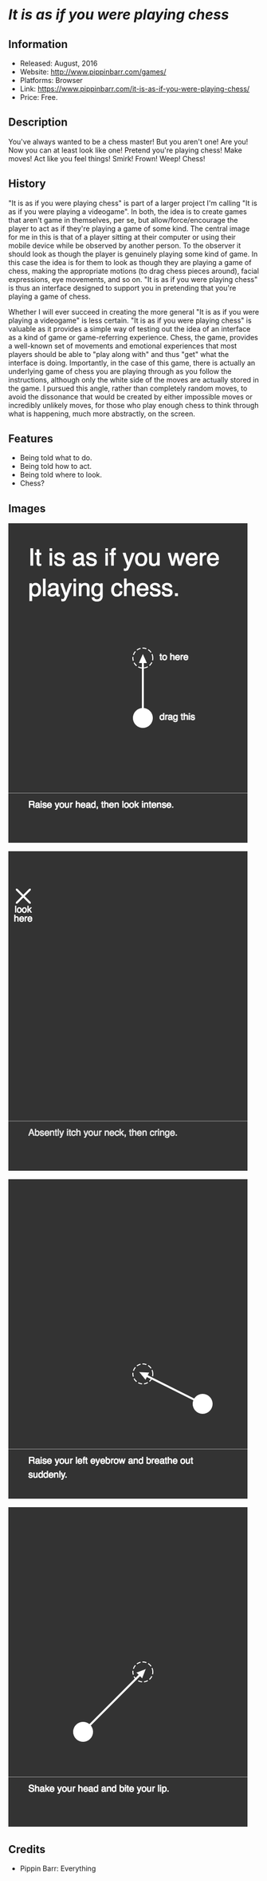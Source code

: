 # *It is as if you were playing chess*

## Information
* Released: August, 2016
* Website: http://www.pippinbarr.com/games/
* Platforms: Browser
* Link: https://www.pippinbarr.com/it-is-as-if-you-were-playing-chess/
* Price: Free.

## Description
You've always wanted to be a chess master! But you aren't one! Are you!
Now you can at least look like one! Pretend you're playing chess! Make moves!
Act like you feel things! Smirk! Frown! Weep! Chess!

## History
"It is as if you were playing chess" is part of a larger project I'm calling
"It is as if you were playing a videogame". In both, the idea is to create
games that aren't game in themselves, per se, but allow/force/encourage the
player to act as if they're playing a game of some kind. The central image
for me in this is that of a player sitting at their computer or using their
mobile device while be observed by another person. To the observer it should
look as though the player is genuinely playing some kind of game. In this case
the idea is for them to look as though they are playing a game of chess,
making the appropriate motions (to drag chess pieces around), facial expressions,
eye movements, and so on. "It is as if you were playing chess" is thus an
interface designed to support you in pretending that you're playing a game of
chess.

Whether I will ever succeed in creating the more general "It is as if you were
playing a videogame" is less certain. "It is as if you were playing chess" is
valuable as it provides a simple way of testing out the idea of an interface
as a kind of game or game-referring experience. Chess, the game, provides
a well-known set of movements and emotional experiences that most players
should be able to "play along with" and thus "get" what the interface is doing.
Importantly, in the case of this game, there is actually an underlying game
of chess you are playing through as you follow the instructions, although
only the white side of the moves are actually stored in the game. I pursued
this angle, rather than completely random moves, to avoid the dissonance that
would be created by either impossible moves or incredibly unlikely moves, for
those who play enough chess to think through what is happening, much more
abstractly, on the screen.

## Features
* Being told what to do.
* Being told how to act.
* Being told where to look.
* Chess?

## Images
![](images/it-is-as-if-you-were-playing-chess-1.png)

![](images/it-is-as-if-you-were-playing-chess-2.png)

![](images/it-is-as-if-you-were-playing-chess-3.png)

![](images/it-is-as-if-you-were-playing-chess-4.png)

## Credits
* Pippin Barr: Everything
